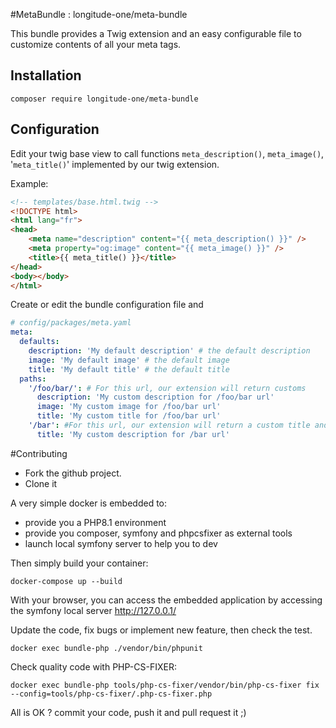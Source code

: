 #MetaBundle : longitude-one/meta-bundle

This bundle provides a Twig extension and an easy configurable file to customize contents of all your meta tags.

## Installation
```shell
composer require longitude-one/meta-bundle
```

## Configuration
Edit your twig base view to call functions `meta_description()`, `meta_image()`, '`meta_title()`' implemented by our twig extension.

Example:
```html
<!-- templates/base.html.twig -->
<!DOCTYPE html>
<html lang="fr">
<head>
    <meta name="description" content="{{ meta_description() }}" />
    <meta property="og:image" content="{{ meta_image() }}" />
    <title>{{ meta_title() }}</title>
</head>
<body></body>
</html>
```

Create or edit the bundle configuration file and 

```yaml
# config/packages/meta.yaml
meta:
  defaults:
    description: 'My default description' # the default description
    image: 'My default image' # the default image
    title: 'My default title' # the default title
  paths:
    '/foo/bar/': # For this url, our extension will return customs 
      description: 'My custom description for /foo/bar url'
      image: 'My custom image for /foo/bar url'
      title: 'My custom title for /foo/bar url'
    '/bar': #For this url, our extension will return a custom title and the default image and title.
      title: 'My custom description for /bar url'
```

#Contributing

* Fork the github project.
* Clone it

A very simple docker is embedded to:
  * provide you a PHP8.1 environment
  * provide you composer, symfony and phpcsfixer as external tools
  * launch local symfony server to help you to dev

Then simply build your container:
````shell
docker-compose up --build
````

With your browser, you can access the embedded application by accessing the symfony local server http://127.0.0.1/

Update the code, fix bugs or implement new feature, then check the test.

````shell
docker exec bundle-php ./vendor/bin/phpunit
````

Check quality code with PHP-CS-FIXER:
 
````shell
docker exec bundle-php tools/php-cs-fixer/vendor/bin/php-cs-fixer fix --config=tools/php-cs-fixer/.php-cs-fixer.php
````

All is OK ? commit your code, push it and pull request it ;)
